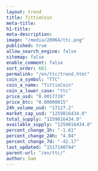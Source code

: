 ```yaml
---
layout: trend
title: TittieCoin
meta-title: 
h1-title: 
meta-description: 
image: "/media/20064/ttc.png"
published: true
allow_search_engine: false
sitemap: false
enable_comment: false
sort_order: 681
permalink: "/en/ttc/trend.html"
coin_a_symbol: "TTC"
coin_a_name: "TittieCoin"
coin_a_lower_case: "ttc"
price_usd: "0.0017728"
price_btc: "0.00000015"
24h_volume_usd: "17127.2"
market_cap_usd: "1259816434.0"
total_supply: "1259816434.0"
available_supply: "1259816434.0"
percent_change_1h: "-1.61"
percent_change_24h: "4.04"
percent_change_7d: "-42.17"
last_updated: "1517140744"
parent-url: "/en/ttc/"
author: Sam
---
```


